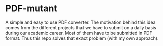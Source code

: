 # PDF-mutant
A simple and easy to use PDF converter.
The motivation behind this idea comes from the different projects that we have to submit on a daily basis during our academic career. Most of them have to be submitted in PDF format. Thus this repo solves that exact problem (with my own approach). 
